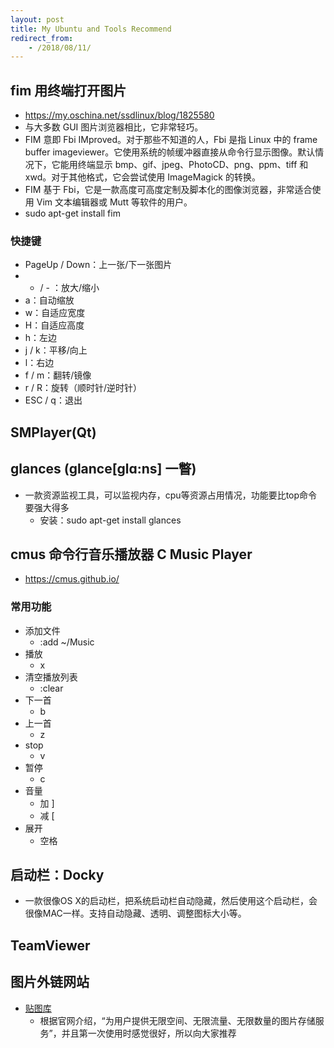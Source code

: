 ```yaml
---
layout: post
title: My Ubuntu and Tools Recommend
redirect_from:
    - /2018/08/11/
---
```


## fim 用终端打开图片
* https://my.oschina.net/ssdlinux/blog/1825580
* 与大多数 GUI 图片浏览器相比，它非常轻巧。
* FIM 意即 Fbi IMproved。对于那些不知道的人，Fbi 是指 Linux 中的 frame buffer imageviewer。它使用系统的帧缓冲器直接从命令行显示图像。默认情况下，它能用终端显示 bmp、gif、jpeg、PhotoCD、png、ppm、tiff 和 xwd。对于其他格式，它会尝试使用 ImageMagick 的转换。
* FIM 基于 Fbi，它是一款高度可高度定制及脚本化的图像浏览器，非常适合使用 Vim 文本编辑器或 Mutt 等软件的用户。
* sudo apt-get install fim

### 快捷键
* PageUp / Down：上一张/下一张图片
* + / - ：放大/缩小
* a：自动缩放
* w：自适应宽度
* H：自适应高度
* h：左边
* j / k：平移/向上
* l：右边
* f / m：翻转/镜像
* r / R：旋转（顺时针/逆时针）
* ESC / q：退出

## SMPlayer(Qt)

## glances (glance[glɑ:ns] 一瞥)
* 一款资源监视工具，可以监视内存，cpu等资源占用情况，功能要比top命令要强大得多
    * 安装：sudo apt-get install glances

## cmus 命令行音乐播放器 C Music Player
* https://cmus.github.io/

### 常用功能
* 添加文件
    * :add ~/Music
* 播放
    * x
* 清空播放列表
    * :clear
* 下一首
    * b
* 上一首
    * z
* stop
    * v
* 暂停
    * c
* 音量
    * 加 ]
    * 减 [
* 展开
    * 空格

##  启动栏：Docky
* 一款很像OS X的启动栏，把系统启动栏自动隐藏，然后使用这个启动栏，会很像MAC一样。支持自动隐藏、透明、调整图标大小等。

## TeamViewer


## 图片外链网站
* <a href='http://www.tietuku.com/'>贴图库</a>
    * 根据官网介绍，“为用户提供无限空间、无限流量、无限数量的图片存储服务”，并且第一次使用时感觉很好，所以向大家推荐



